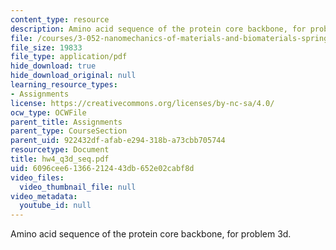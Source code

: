 ```yaml
---
content_type: resource
description: Amino acid sequence of the protein core backbone, for problem 3d.
file: /courses/3-052-nanomechanics-of-materials-and-biomaterials-spring-2007/6096cee61366212443db652e02cabf8d_hw4_q3d_seq.pdf
file_size: 19833
file_type: application/pdf
hide_download: true
hide_download_original: null
learning_resource_types:
- Assignments
license: https://creativecommons.org/licenses/by-nc-sa/4.0/
ocw_type: OCWFile
parent_title: Assignments
parent_type: CourseSection
parent_uid: 922432df-afab-e294-318b-a73cbb705744
resourcetype: Document
title: hw4_q3d_seq.pdf
uid: 6096cee6-1366-2124-43db-652e02cabf8d
video_files:
  video_thumbnail_file: null
video_metadata:
  youtube_id: null
---
```

Amino acid sequence of the protein core backbone, for problem 3d.